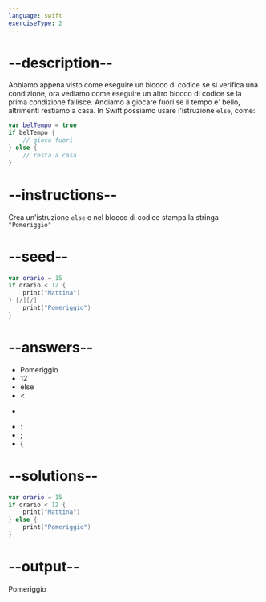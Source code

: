 ```yaml
---
language: swift
exerciseType: 2
---
```


# --description--

Abbiamo appena visto come eseguire un blocco di codice se si verifica una condizione, ora vediamo come eseguire un altro blocco di codice se la prima condizione fallisce.
Andiamo a giocare fuori se il tempo e' bello, altrimenti restiamo a casa.
In Swift possiamo usare l'istruzione `else`, come:
```swift
var belTempo = true
if belTempo {
    // gioca fuori
} else {
    // resta a casa
}
```

# --instructions--

Crea un'istruzione `else` e nel blocco di codice stampa la stringa `"Pomeriggio"`

# --seed--

```swift
var orario = 15
if orario < 12 {
    print("Mattina")
} [/][/]
    print("Pomeriggio")
}
```

# --answers--

- Pomeriggio
- 12
- else
-  < 
-  > 
- :
- ;
-  {

# --solutions--

```swift
var orario = 15
if orario < 12 {
    print("Mattina")
} else {
    print("Pomeriggio")
}
```

# --output--

Pomeriggio
